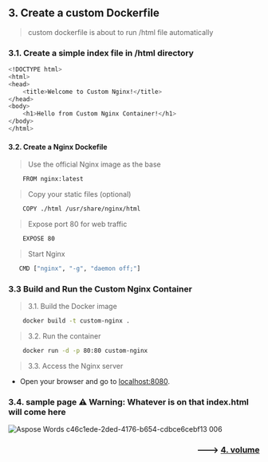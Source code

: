## 3. Create a custom Dockerfile
> custom dockerfile is about to run /html file automatically
### 3.1. Create a simple index file in /html directory
```bash
<!DOCTYPE html>
<html>
<head>
    <title>Welcome to Custom Nginx!</title>
</head>
<body>
    <h1>Hello from Custom Nginx Container!</h1>
</body>
</html>
```
#### 3.2. Create a Nginx Dockefile
> Use the official Nginx image as the base
```bash
    FROM nginx:latest
```
> Copy your static files (optional)
```bash
    COPY ./html /usr/share/nginx/html
```
> Expose port 80 for web traffic
```bash
    EXPOSE 80
```
> Start Nginx
```bash
   CMD ["nginx", "-g", "daemon off;"]
```
### 3.3 Build and Run the Custom Nginx Container
> 3.1. Build the Docker image
```bash
    docker build -t custom-nginx .
```
> 3.2. Run the container
```bash
    docker run -d -p 80:80 custom-nginx
```
> 3.3. Access the Nginx server
* Open your browser and go to [localhost:8080](http://localhost:80).
### 3.4. sample page ⚠️ Warning: Whatever is on that index.html will come here
![Aspose Words c46c1ede-2ded-4176-b654-cdbce6cebf13 006](https://github.com/user-attachments/assets/6f020f05-70c5-478b-abcd-53bd33e5ce5d)

<div align="right">
    
### ---> [4. volume](https://github.com/Sruthi-22012002/DevOps-Azure/tree/main/Docker/volume)

</div>




